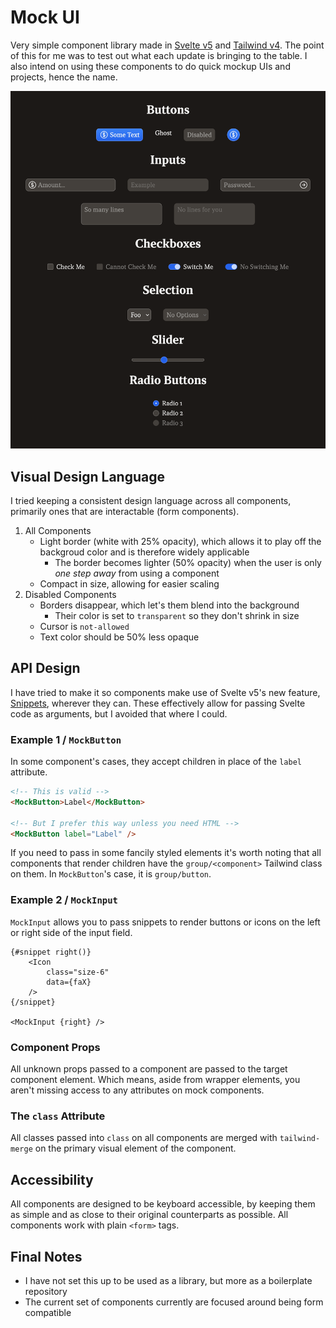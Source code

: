 # Mock UI

Very simple component library made in [Svelte v5](https://svelte-5-preview.vercel.app/docs/introduction) and [Tailwind v4](https://tailwindcss.com/blog/tailwindcss-v4-alpha). The point of this for me was to test out what each update is bringing to the table. I also intend on using these components to do quick mockup UIs and projects, hence the name.

![Preview of Components](docs/preview.png)

## Visual Design Language

I tried keeping a consistent design language across all components, primarily ones that are interactable (form components).

1. All Components
    - Light border (white with 25% opacity), which allows it to play off the backgroud color and is therefore widely applicable
        - The border becomes lighter (50% opacity) when the user is only _one step away_ from using a component
    - Compact in size, allowing for easier scaling
2. Disabled Components
    - Borders disappear, which let's them blend into the background
        - Their color is set to `transparent` so they don't shrink in size
    - Cursor is `not-allowed`
    - Text color should be 50% less opaque

## API Design

I have tried to make it so components make use of Svelte v5's new feature, [Snippets](https://svelte-5-preview.vercel.app/docs/snippets), wherever they can. These effectively allow for passing Svelte code as arguments, but I avoided that where I could.

### Example 1 / `MockButton`

In some component's cases, they accept children in place of the `label` attribute.

```html
<!-- This is valid -->
<MockButton>Label</MockButton>

<!-- But I prefer this way unless you need HTML -->
<MockButton label="Label" />
```

If you need to pass in some fancily styled elements it's worth noting that all components that render children have the `group/<component>` Tailwind class on them. In `MockButton`'s case, it is `group/button`.

### Example 2 / `MockInput`

`MockInput` allows you to pass snippets to render buttons or icons on the left or right side of the input field.

```svelte
{#snippet right()}
    <Icon
        class="size-6"
        data={faX}
    />
{/snippet}

<MockInput {right} />
```

### Component Props

All unknown props passed to a component are passed to the target component element. Which means, aside from wrapper elements, you aren't missing access to any attributes on mock components.

### The `class` Attribute

All classes passed into `class` on all components are merged with `tailwind-merge` on the primary visual element of the component.

## Accessibility

All components are designed to be keyboard accessible, by keeping them as simple and as close to their original counterparts as possible. All components work with plain `<form>` tags.

## Final Notes

-   I have not set this up to be used as a library, but more as a boilerplate repository
-   The current set of components currently are focused around being form compatible
